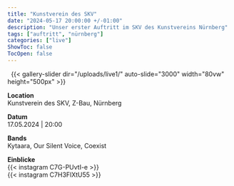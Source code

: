 ```yaml
---
title: "Kunstverein des SKV"
date: "2024-05-17 20:00:00 +/-01:00"
description: "Unser erster Auftritt im SKV des Kunstvereins Nürnberg"
tags: ["auftritt", "nürnberg"]
categories: ["live"]
ShowToc: false
TocOpen: false
---
```


&nbsp;
{{< gallery-slider dir="/uploads/live1/" auto-slide="3000" width="80vw" height="500px" >}}

**Location**  
Kunstverein des SKV, Z-Bau, Nürnberg  

**Datum**  
17.05.2024 | 20:00  

**Bands**  
Kytaara, Our Silent Voice, Coexist  

**Einblicke**  
{{< instagram C7G-PUvtI-e >}}  
{{< instagram C7H3FlXtU55 >}}
